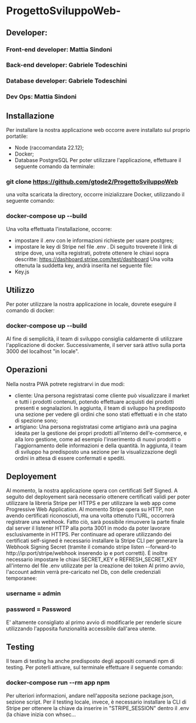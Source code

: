 # ProgettoSviluppoWeb-
## Developer:
### Front-end developer: Mattia Sindoni
### Back-end developer: Gabriele Todeschini
### Database developer: Gabriele Todeschini
### Dev Ops: Mattia Sindoni

## Installazione
Per installare la nostra applicazione web occorre avere installato sul proprio portatile:
- Node (raccomandata 22.12);
- Docker;
- Database PostgreSQL
Per poter utilizzare l'applicazione, effettuare il seguente comando da terminale:
### git clone https://github.com/gtode2/ProgettoSviluppoWeb
una volta scaricata la directory, occorre inizializzare Docker, utilizzando il seguente comando:
### docker-compose up --build
Una volta effettuata l'installazione, occorre:
- impostare il .env con le informazioni richieste per usare postgres;
- impostare le key di Stripe nel file .env . Di seguito troverete il link di stripe dove, una volta registrati, potrete ottenere le chiavi sopra descritte:
https://dashboard.stripe.com/test/dashboard
Una volta ottenuta la suddetta key, andrà inserita nel seguente file:
- Key.js

## Utilizzo
Per poter utilizzare la nostra applicazione in locale, dovrete eseguire il comando di docker:
### docker-compose up --build
Al fine di semplicità, il team di sviluppo consiglia caldamente di utilizzare l'applicazione di docker.
Successivamente, il server sarà attivo sulla porta 3000 del localhost "in locale".

## Operazioni
Nella nostra PWA potrete registrarvi in due modi:
- cliente:
  Una persona registratasi come cliente può visualizzare il market e tutti i prodotti contenuti, potendo effettuare acquisti dei prodotti presenti e segnalazioni.
In aggiunta, il team di sviluppo ha predisposto una sezione per vedere gli ordini che sono stati effettuati e in che stato di spezione sono;
- artigiano:
  Una persona  registratasi come artigiano avrà una pagina ideata per la gestione dei propri prodotti all'interno dell'e-commerce, e alla loro gestione, come ad esempio l'inserimento di nuovi prodotti o l'aggiornamento delle informazioni e della quantità.
In aggiunta, il team di sviluppo ha predisposto una sezione per la visualizzazione degli ordini in attesa di essere confermati e spediti.

## Deployement
Al momento, la nostra applicazione opera con certificati Self Signed.
A seguito del deployement sarà necessario ottenere certificati validi per poter utilizzare la libreria Stripe per HTTPS e per utilizzare la web app come Progressive Web Application.
Al momento Stripe opera su HTTP, non avendo certificati riconosciuti, ma una volta ottenuto l'URL, occorrerà registrare una webhook. Fatto ciò, sarà possibile rimuovere la parte finale dal server il listener HTTP alla porta 3001 in modo da poter lavorare esclusivamente in HTTPS.
Per continuare ad operare utilizzando dei certificati self-signed è necessario installare la Stripe CLI per generare la Webhook Signing Secret (tramite il comando stripe listen --forward-to http://ip:port/stripe/webhook inserendo ip e port corretti).
È inoltre necessario impostare le chiavi SECRET_KEY e REFRESH_SECRET_KEY all'interno del file .env utilizzate per la creazione dei token
Al primo avvio, l'account admin verrà pre-caricato nel Db, con delle credenziali temporanee:
### username = admin
### password = Password
E' altamente consigliato al primo avvio di modificarle per renderle sicure utilizzando l'apposita funzionalità accessibile dall'area utente.

## Testing
Il team di testing ha anche predisposto degli appositi comandi npm di testing.
Per poterli attivare, sul terminale effettuare il seguente comando:
### docker-compose run --rm app npm
Per ulteriori informazioni, andare nell'apposita sezione package.json, sezione script.
Per il testing locale, invece, è necessario installare la CLI di Stripe per ottenere la chiave da inserire in "STRIPE_SESSION" dentro il .env (la chiave inizia con whsec...
